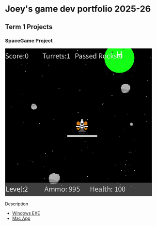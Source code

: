 # Joey's game dev portfolio 2025-26

## Term 1 Projects

### SpaceGame Project

![SpaceGame](https://github.com/9676255-web/portfolio/blob/main/images/spacegame.png?raw=true)

Description

* [Windows EXE](https://github.com/9676255-web/portfolio/tree/main/src/SpaceGame)
* [Mac App]()

